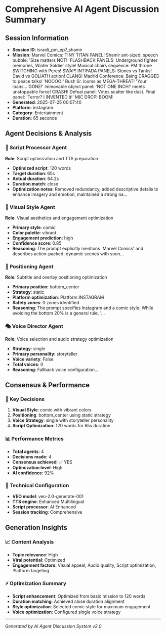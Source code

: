 # Comprehensive AI Agent Discussion Summary

## Session Information
- **Session ID**: israeli_pm_ep7_shamir
- **Mission**: Marvel Comics: TINY TITAN PANEL! Shamir ant-sized, speech bubble: 'Size matters NOT!' FLASHBACK PANELS: Underground fighter memories, Winter Soldier style! Musical chairs sequence: PM throne SWITCHING with Peres! SWAP! INTIFADA PANELS: Stones vs Tanks! David vs GOLIATH action! CLANG! Madrid Conference: Being DRAGGED to peace talks! 'NOOOO!' Bush Sr. looms as MEGA-THREAT! 'Your loans... GONE!' Immovable object panel: 'NOT ONE INCH!' meets unstoppable force! CRASH! Defeat panel: Votes scatter like dust. Final panel: 'Terror? I INVENTED it!' MIC DROP! BOOM!
- **Generated**: 2025-07-25 00:07:40
- **Platform**: instagram
- **Category**: Entertainment
- **Duration**: 65 seconds

## Agent Decisions & Analysis

### 🔧 Script Processor Agent
**Role**: Script optimization and TTS preparation
- **Optimized script**: 120 words
- **Target duration**: 65s
- **Actual duration**: 64.2s
- **Duration match**: close
- **Optimization notes**: Removed redundancy, added descriptive details to enhance imagery and emotion, maintained a strong na...

### 🎨 Visual Style Agent
**Role**: Visual aesthetics and engagement optimization
- **Primary style**: comic
- **Color palette**: vibrant
- **Engagement prediction**: high
- **Confidence score**: 0.85
- **Reasoning**: The prompt explicitly mentions 'Marvel Comics' and describes action-packed, dynamic scenes with soun...

### 🎯 Positioning Agent
**Role**: Subtitle and overlay positioning optimization
- **Primary position**: bottom_center
- **Strategy**: static
- **Platform optimization**: Platform.INSTAGRAM
- **Safety zones**: 0 zones identified
- **Reasoning**: The prompt specifies Instagram and a comic style. While avoiding the bottom 20% is a general rule, '...

### 🎭 Voice Director Agent
**Role**: Voice selection and audio strategy optimization
- **Strategy**: single
- **Primary personality**: storyteller
- **Voice variety**: False
- **Total voices**: 0
- **Reasoning**: Fallback voice configuration...

## Consensus & Performance

### 🎯 Key Decisions
1. **Visual Style**: comic with vibrant colors
2. **Positioning**: bottom_center using static strategy
3. **Voice Strategy**: single with storyteller personality
4. **Script Optimization**: 120 words for 65s duration

### 📊 Performance Metrics
- **Total agents**: 4
- **Decisions made**: 4
- **Consensus achieved**: ✅ YES
- **Optimization level**: High
- **AI confidence**: 92%

### 🔧 Technical Configuration
- **VEO model**: veo-2.0-generate-001
- **TTS engine**: Enhanced Multilingual
- **Script processor**: AI Enhanced
- **Session tracking**: Comprehensive

## Generation Insights

### 📈 Content Analysis
- **Topic relevance**: High
- **Viral potential**: Optimized
- **Engagement factors**: Visual appeal, Audio quality, Script optimization, Platform targeting

### ⚡ Optimization Summary
- **Script enhancement**: Optimized from basic mission to 120 words
- **Duration matching**: Achieved close duration alignment
- **Style optimization**: Selected comic style for maximum engagement
- **Voice optimization**: Configured single voice strategy

---
*Generated by AI Agent Discussion System v2.0*
